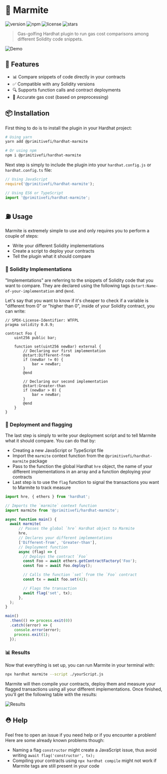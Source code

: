 # 🥘 Marmite

![version](https://img.shields.io/npm/v/@primitivefi/hardhat-marmite) ![npm](https://img.shields.io/npm/dt/@primitivefi/hardhat-marmite) ![license](https://img.shields.io/npm/l/@primitivefi/hardhat-marmite) ![stars](https://img.shields.io/github/stars/primitivefinance/hardhat-marmite?style=social&color=%23FFB31A)

> Gas-golfing Hardhat plugin to run gas cost comparisons among different Solidity code snippets.

![Demo](./demo.gif)

## 🧩 Features

- 📊 Compare snippets of code directly in your contracts
- ✅ Compatible with any Solidity versions
- 🔍 Supports function calls and contract deployments
- 💯 Accurate gas cost (based on preprocessing)

## 📦 Installation

First thing to do is to install the plugin in your Hardhat project:

```bash
# Using yarn
yarn add @primitivefi/hardhat-marmite

# Or using npm
npm i @primitivefi/hardhat-marmite
```

Next step is simply to include the plugin into your `hardhat.config.js` or `hardhat.config.ts` file:

```typescript
// Using JavaScript
require('@primitivefi/hardhat-marmite');

// Using ES6 or TypeScript
import '@primitivefi/hardhat-marmite';
```

## ⛽️ Usage

Marmite is extremely simple to use and only requires you to perform a couple of steps:
- Write your different Solidity implementations
- Create a script to deploy your contracts
- Tell the plugin what it should compare

### 📝 Solidity Implementations

"Implementations" are referring to the snippets of Solidity code that you want to compare. They are declared using the following tags `@start:Name-of-your-implementation` and `@end`.

Let's say that you want to know if it's cheaper to check if a variable is "different from 0" or "higher than 0", inside of your Solidity contract, you can write:

```solidity
// SPDX-License-Identifier: WTFPL
pragma solidity 0.8.9;

contract Foo {
    uint256 public bar;

    function set(uint256 newBar) external {
        // Declaring our first implementation
        @start:Different-from
        if (newBar != 0) {
            bar = newBar;
        }
        @end

        // Declaring our second implementation
        @start:Greater-than
        if (newBar > 0) {
            bar = newBar;
        }
        @end
    }
}
```

### 🚩 Deployment and flagging

The last step is simply to write your deployment script and to tell Marmite what it should compare. You can do that by:
- Creating a new JavaScript or TypeScript file
- Import the `marmite` context function from the `@primitivefi/hardhat-marmite` package
- Pass to the function the global Hardhat `hre` object, the name of your different implementations in an array and a function deploying your contracts
- Last step is to use the `flag` function to signal the transactions you want to Marmite to track measure

```typescript
import hre, { ethers } from 'hardhat';

// Imports the `marmite` context function
import marmite from '@primitivefi/hardhat-marmite';

async function main() {
  await marmite(
      // Passes the global `hre` Hardhat object to Marmite
      hre,
      // Declares your different implementations
      ['Different-from', 'Greater-than'],
      // Deployment function
      async (flag) => {
        // Deploys the contract `Foo`
        const Foo = await ethers.getContractFactory('Foo');
        const foo = await Foo.deploy();

        // Calls the function `set` from the `Foo` contract
        const tx = await foo.set(42);

        // Flags the transaction
        await flag('set', tx);
      },
  );
}

main()
  .then(() => process.exit(0))
  .catch((error) => {
    console.error(error);
    process.exit(1);
  });
```

### 📊 Results

Now that everything is set up, you can run Marmite in your terminal with:

```bash
npx hardhat marmite --script ./yourScript.js
```

Marmite will then compile your contracts, deploy them and measure your flagged transactions using all your different implementations. Once finished, you'll get the following table with the results:

![Results](https://i.imgur.com/YMlQcVF.png)

## ⛑ Help

Feel free to open an issue if you need help or if you encounter a problem! Here are some already known problems though:
- Naming a flag `constructor` might create a JavaScript issue, thus avoid writing `await flag('constructor', tx);`
- Compiling your contracts using `npx hardhat compile` might not work if Marmite tags are still present in your code